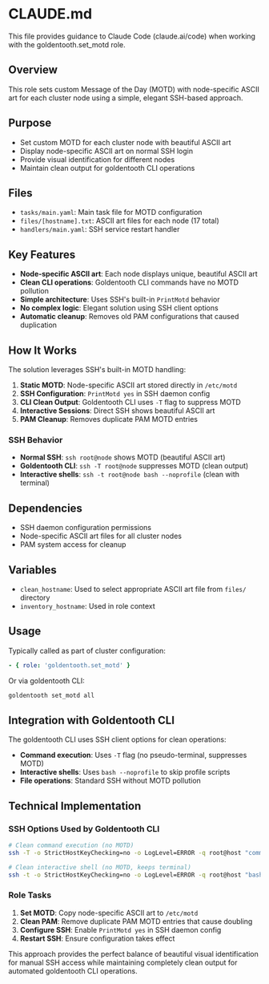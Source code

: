 # CLAUDE.md

This file provides guidance to Claude Code (claude.ai/code) when working with the goldentooth.set_motd role.

## Overview

This role sets custom Message of the Day (MOTD) with node-specific ASCII art for each cluster node using a simple, elegant SSH-based approach.

## Purpose

- Set custom MOTD for each cluster node with beautiful ASCII art
- Display node-specific ASCII art on normal SSH login
- Provide visual identification for different nodes
- Maintain clean output for goldentooth CLI operations

## Files

- `tasks/main.yaml`: Main task file for MOTD configuration
- `files/[hostname].txt`: ASCII art files for each node (17 total)
- `handlers/main.yaml`: SSH service restart handler

## Key Features

- **Node-specific ASCII art**: Each node displays unique, beautiful ASCII art
- **Clean CLI operations**: Goldentooth CLI commands have no MOTD pollution
- **Simple architecture**: Uses SSH's built-in `PrintMotd` behavior
- **No complex logic**: Elegant solution using SSH client options
- **Automatic cleanup**: Removes old PAM configurations that caused duplication

## How It Works

The solution leverages SSH's built-in MOTD handling:

1. **Static MOTD**: Node-specific ASCII art stored directly in `/etc/motd`
2. **SSH Configuration**: `PrintMotd yes` in SSH daemon config
3. **CLI Clean Output**: Goldentooth CLI uses `-T` flag to suppress MOTD
4. **Interactive Sessions**: Direct SSH shows beautiful ASCII art
5. **PAM Cleanup**: Removes duplicate PAM MOTD entries

### SSH Behavior
- **Normal SSH**: `ssh root@node` shows MOTD (beautiful ASCII art)
- **Goldentooth CLI**: `ssh -T root@node` suppresses MOTD (clean output)
- **Interactive shells**: `ssh -t root@node bash --noprofile` (clean with terminal)

## Dependencies

- SSH daemon configuration permissions
- Node-specific ASCII art files for all cluster nodes
- PAM system access for cleanup

## Variables

- `clean_hostname`: Used to select appropriate ASCII art file from `files/` directory
- `inventory_hostname`: Used in role context

## Usage

Typically called as part of cluster configuration:
```yaml
- { role: 'goldentooth.set_motd' }
```

Or via goldentooth CLI:
```bash
goldentooth set_motd all
```

## Integration with Goldentooth CLI

The goldentooth CLI uses SSH client options for clean operations:
- **Command execution**: Uses `-T` flag (no pseudo-terminal, suppresses MOTD)
- **Interactive shells**: Uses `bash --noprofile` to skip profile scripts
- **File operations**: Standard SSH without MOTD pollution

## Technical Implementation

### SSH Options Used by Goldentooth CLI
```bash
# Clean command execution (no MOTD)
ssh -T -o StrictHostKeyChecking=no -o LogLevel=ERROR -q root@host "command"

# Clean interactive shell (no MOTD, keeps terminal)
ssh -t -o StrictHostKeyChecking=no -o LogLevel=ERROR -q root@host "bash --noprofile"
```

### Role Tasks
1. **Set MOTD**: Copy node-specific ASCII art to `/etc/motd`
2. **Clean PAM**: Remove duplicate PAM MOTD entries that cause doubling
3. **Configure SSH**: Enable `PrintMotd yes` in SSH daemon config
4. **Restart SSH**: Ensure configuration takes effect

This approach provides the perfect balance of beautiful visual identification for manual SSH access while maintaining completely clean output for automated goldentooth CLI operations.